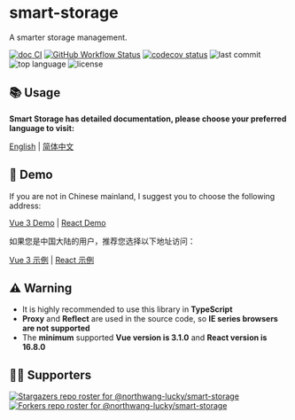 # smart-storage

A smarter storage management.

[![doc CI][ci-doc]][ci-doc-url] [![GitHub Workflow Status][ci-test]][ci-test-url] [![codecov status][codecov]][codecov-url] ![last commit][last-commit] ![top language][top-lang] ![license][license]

## 📚 Usage

**Smart Storage has detailed documentation, please choose your preferred language to visit:**

[English][en-doc-url] | [简体中文][zh-doc-url]

## 🚀 Demo

If you are not in Chinese mainland, I suggest you to choose the following address:

[Vue 3 Demo][vue-demo-url] | [React Demo][react-demo-url]

如果您是中国大陆的用户，推荐您选择以下地址访问：

[Vue 3 示例][vue-demo-url-cn] | [React 示例][react-demo-url-cn]

## ⚠️ Warning

- It is highly recommended to use this library in **TypeScript**
- **Proxy** and **Reflect** are used in the source code, so **IE series browsers are not supported**
- The **minimum** supported **Vue version is 3.1.0** and **React version is 16.8.0**

## 👏🏻 Supporters

[![Stargazers repo roster for @northwang-lucky/smart-storage][stars-users]][stars-users-url]
[![Forkers repo roster for @northwang-lucky/smart-storage][fork-users]][fork-users-url]

[last-commit]: https://img.shields.io/github/last-commit/northwang-lucky/smart-storage
[top-lang]: https://img.shields.io/github/languages/top/northwang-lucky/smart-storage
[ci-doc]: https://img.shields.io/github/actions/workflow/status/northwang-lucky/smart-storage/deploy-pages.yaml?label=build:doc
[ci-doc-url]: https://github.com/northwang-lucky/smart-storage/actions/workflows/deploy-pages.yaml
[ci-test]: https://img.shields.io/github/actions/workflow/status/northwang-lucky/smart-storage/coverage-upload.yaml?label=test
[ci-test-url]: https://github.com/northwang-lucky/smart-storage/actions/workflows/coverage-upload.yaml
[codecov]: https://img.shields.io/codecov/c/gh/northwang-lucky/smart-storage
[codecov-url]: https://app.codecov.io/gh/northwang-lucky/smart-storage
[license]: https://img.shields.io/github/license/northwang-lucky/smart-storage
[en-doc-url]: https://smart-storage.vercel.app/docs/
[zh-doc-url]: https://smart-storage.northwang-lucky.com/docs/zh/
[vue-demo-url]: https://smart-storage.vercel.app/vue-demo/
[react-demo-url]: https://smart-storage.vercel.app/react-demo/
[vue-demo-url-cn]: https://smart-storage.northwang-lucky.com/vue-demo/
[react-demo-url-cn]: https://smart-storage.northwang-lucky.com/react-demo/
[stars-users]: https://reporoster.com/stars/northwang-lucky/smart-storage
[stars-users-url]: https://github.com/northwang-lucky/smart-storage/stargazers
[fork-users]: https://reporoster.com/forks/northwang-lucky/smart-storage
[fork-users-url]: https://github.com/northwang-lucky/smart-storage/network/members
